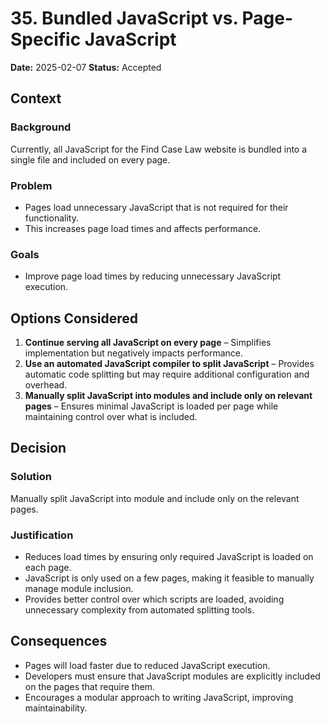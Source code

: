 # 35. Bundled JavaScript vs. Page-Specific JavaScript

**Date:** 2025-02-07
**Status:** Accepted

## Context

### Background

Currently, all JavaScript for the Find Case Law website is bundled into a single file and included on every page.

### Problem

- Pages load unnecessary JavaScript that is not required for their functionality.
- This increases page load times and affects performance.

### Goals

- Improve page load times by reducing unnecessary JavaScript execution.

## Options Considered

1. **Continue serving all JavaScript on every page** – Simplifies implementation but negatively impacts performance.
2. **Use an automated JavaScript compiler to split JavaScript** – Provides automatic code splitting but may require additional configuration and overhead.
3. **Manually split JavaScript into modules and include only on relevant pages** – Ensures minimal JavaScript is loaded per page while maintaining control over what is included.

## Decision

### Solution

Manually split JavaScript into module and include only on the relevant pages.

### Justification

- Reduces load times by ensuring only required JavaScript is loaded on each page.
- JavaScript is only used on a few pages, making it feasible to manually manage module inclusion.
- Provides better control over which scripts are loaded, avoiding unnecessary complexity from automated splitting tools.

## Consequences

- Pages will load faster due to reduced JavaScript execution.
- Developers must ensure that JavaScript modules are explicitly included on the pages that require them.
- Encourages a modular approach to writing JavaScript, improving maintainability.
